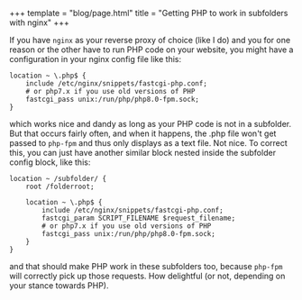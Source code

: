 +++
template = "blog/page.html"
title = "Getting PHP to work in subfolders with nginx"
+++

If you have `nginx` as your reverse proxy of choice (like I do) and you for one reason or the other have to run PHP code on your website, you might have a configuration in your nginx config file like this:

```
location ~ \.php$ {
    include /etc/nginx/snippets/fastcgi-php.conf;
    # or php7.x if you use old versions of PHP
    fastcgi_pass unix:/run/php/php8.0-fpm.sock; 
}
```
which works nice and dandy as long as your PHP code is not in a subfolder. But that occurs fairly often, and when it happens, the .php file won't get passed to `php-fpm` and thus only displays as a text file. Not nice. To correct this, you can just have another similar block nested inside the subfolder config block, like this:

```
location ~ /subfolder/ {
    root /folderroot;

    location ~ \.php$ {
        include /etc/nginx/snippets/fastcgi-php.conf;
        fastcgi_param SCRIPT_FILENAME $request_filename;
        # or php7.x if you use old versions of PHP
        fastcgi_pass unix:/run/php/php8.0-fpm.sock;
    }
}
```

and that should make PHP work in these subfolders too, because `php-fpm` will correctly pick up those requests. How delightful (or not, depending on your stance towards PHP).